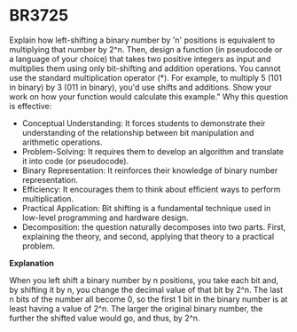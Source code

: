 # BR3725

Explain how left-shifting a binary number by 'n' positions is equivalent to multiplying that number by 2^n. Then, design a function (in pseudocode or a language of your choice) that takes two positive integers as input and multiplies them using only bit-shifting and addition operations. You cannot use the standard multiplication operator (*). For example, to multiply 5 (101 in binary) by 3 (011 in binary), you'd use shifts and additions. Show your work on how your function would calculate this example."
Why this question is effective:
* Conceptual Understanding: It forces students to demonstrate their understanding of the relationship between bit manipulation and arithmetic operations.
* Problem-Solving: It requires them to develop an algorithm and translate it into code (or pseudocode).
* Binary Representation: It reinforces their knowledge of binary number representation.
* Efficiency: It encourages them to think about efficient ways to perform multiplication.
* Practical Application: Bit shifting is a fundamental technique used in low-level programming and hardware design.
* Decomposition: the question naturally decomposes into two parts. First, explaining the theory, and second, applying that theory to a practical problem.

**Explanation**

When you left shift a binary number by n positions, you take each bit and, by shifting it by n, you change the decimal value of that bit by 2^n.  The last n bits of the number all become 0, so the first 1 bit in the binary number is at least having a value of 2^n.  The larger the original binary number, the further the shifted value would go, and thus, by 2^n.
